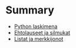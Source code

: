 # Summary

- [Python laskimena](./laskin.md)
- [Ehtolauseet ja silmukat](./ehtolause.md)
- [Listat ja merkkijonot](./lista.md)

